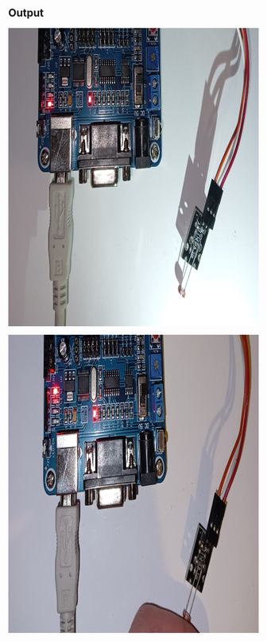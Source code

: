 ## Output

<p align="center">
  <img width="1599" height="600" src="https://github.com/rumenski11/BK-430-1B/blob/main/Documents/MSP430-Light.jpg">
</p>

<p align="center">
  <img width="1599" height="600" src="https://github.com/rumenski11/BK-430-1B/blob/main/Documents/MSP430-NoLight.jpg">
</p>